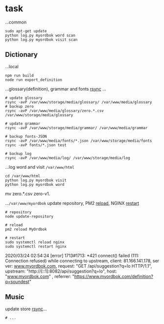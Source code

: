 # task

...common

```shell
sudo apt-get update
python log.py myordbok word scan
python log.py myordbok visit scan
```

## Dictionary

...local

```shell
npm run build
node run export_definition
```

...glossary(definition), grammar and fonts [rsync](rsync.md#media) ...

```shell
# update glossary
rsync -avP /var/www/storage/media/glossary/ /var/www/media/glossary
# backup zero
rsync -avP /var/www/media/glossary/zero.*.csv /var/www/storage/media/glossary

# update grammar
rsync -avP /var/www/storage/media/grammar/ /var/www/media/grammar

# backup fonts-JSON
rsync -avP /var/www/media/fonts/*.json /var/www/storage/media/fonts
rsync -avP fonts/*.json test

# backup log
rsync -avP /var/www/media/log/ /var/www/storage/media/log
```

...log word and visit `/var/www/html`

```shell
cd /var/www/html
python log.py myordbok visit
python log.py myordbok word
```

mv zero.*.csv zero-v1.

...`/var/www/myordbok` update repository, PM2 [reload](PM2.md#reload), NGINX [restart](Nginx.md#restart)

```shell
# repository
node update-repository

# reload
pm2 reload MyOrdbok

# restart
sudo systemctl reload nginx
sudo systemctl restart nginx
```

2020/03/24 02:54:24 [error] 1713#1713: *421 connect() failed (111: Connection refused) while connecting to upstream, client: 81.166.141.178, ser
ver: www.myordbok.com, request: "GET /api/suggestion?q=lo HTTP/1.1", upstream: "http://[::1]:8082/api/suggestion?q=lo", host: "www.myordbok.com"
, referrer: "https://www.myordbok.com/definition?q=soundest"

## Music

update store [rsync](rsync.md#media)...

```shell
# ...

